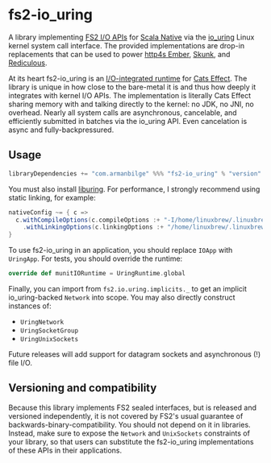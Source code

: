 # fs2-io_uring

A library implementing [FS2 I/O APIs](https://fs2.io/#/io) for [Scala Native](https://scala-native.org/) via the [io_uring](https://en.wikipedia.org/wiki/Io_uring) Linux kernel system call interface. The provided implementations are drop-in replacements that can be used to power [http4s Ember](https://http4s.org/v0.23/docs/integrations.html#ember), [Skunk](https://github.com/tpolecat/skunk), and [Rediculous](https://github.com/davenverse/rediculous).

At its heart fs2-io_uring is an [I/O-integrated runtime](https://github.com/typelevel/cats-effect/discussions/3070) for [Cats Effect](https://typelevel.org/cats-effect/). The library is unique in how close to the bare-metal it is and thus how deeply it integrates with kernel I/O APIs. The implementation is literally Cats Effect sharing memory with and talking directly to the kernel: no JDK, no JNI, no overhead. Nearly all system calls are asynchronous, cancelable, and efficiently submitted in batches via the io_uring API. Even cancelation is async and fully-backpressured.

## Usage

```scala
libraryDependencies += "com.armanbilge" %%% "fs2-io_uring" % "version"
```

You must also install [liburing](https://github.com/axboe/liburing). For performance, I strongly recommend using static linking, for example:

```scala
nativeConfig ~= { c =>
  c.withCompileOptions(c.compileOptions :+ "-I/home/linuxbrew/.linuxbrew/include")
    .withLinkingOptions(c.linkingOptions :+ "/home/linuxbrew/.linuxbrew/lib/liburing.a")
}
```

To use fs2-io_uring in an application, you should replace `IOApp` with `UringApp`. For tests, you should override the runtime:

```scala
override def munitIORuntime = UringRuntime.global
```

Finally, you can import from `fs2.io.uring.implicits._` to get an implicit io_uring-backed `Network` into scope. You may also directly construct instances of:

- `UringNetwork`
- `UringSocketGroup`
- `UringUnixSockets`

Future releases will add support for datagram sockets and asynchronous (!) file I/O.

## Versioning and compatibility

Because this library implements FS2 sealed interfaces, but is released and versioned independently, it is not covered by FS2's usual guarantee of backwards-binary-compatibility. You should not depend on it in libraries. Instead, make sure to expose the `Network` and `UnixSockets` constraints of your library, so that users can substitute the fs2-io_uring implementations of these APIs in their applications.
